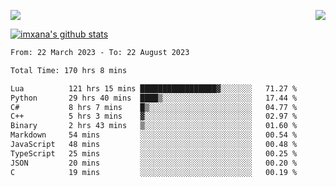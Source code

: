 <p>
  <a href="https://count.getloli.com/"><img src="https://count.getloli.com/get/@xana.readme?theme=moebooru-h"></a>
  <img src="https://weather-icon.journeyad.repl.co/@hangzhou?v=1" align="right">
</p>


<a href="https://github.com/imxana"><img align="center" src="https://github-readme-stats.vercel.app/api?username=imxana&show_icons=true&include_all_commits=true&hide_border=tru&custom_title=imxana%27s%20Github%20Stats" alt="imxana's github stats" /></a> 

<!--START_SECTION:waka-->

```txt
From: 22 March 2023 - To: 22 August 2023

Total Time: 170 hrs 8 mins

Lua          121 hrs 15 mins █████████████████▓░░░░░░░   71.27 %
Python       29 hrs 40 mins  ████▒░░░░░░░░░░░░░░░░░░░░   17.44 %
C#           8 hrs 7 mins    █▒░░░░░░░░░░░░░░░░░░░░░░░   04.77 %
C++          5 hrs 3 mins    ▓░░░░░░░░░░░░░░░░░░░░░░░░   02.97 %
Binary       2 hrs 43 mins   ▒░░░░░░░░░░░░░░░░░░░░░░░░   01.60 %
Markdown     54 mins         ░░░░░░░░░░░░░░░░░░░░░░░░░   00.54 %
JavaScript   48 mins         ░░░░░░░░░░░░░░░░░░░░░░░░░   00.48 %
TypeScript   25 mins         ░░░░░░░░░░░░░░░░░░░░░░░░░   00.25 %
JSON         20 mins         ░░░░░░░░░░░░░░░░░░░░░░░░░   00.20 %
C            19 mins         ░░░░░░░░░░░░░░░░░░░░░░░░░   00.19 %
```

<!--END_SECTION:waka-->
